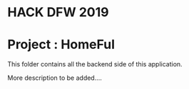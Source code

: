 HACK DFW 2019
=============================
 Project : HomeFul
=============================

This folder contains all the backend side of this application.

More description to be added....

